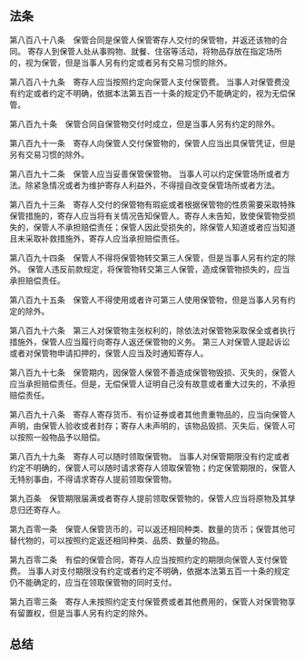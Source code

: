 ## 法条
第八百八十八条　保管合同是保管人保管寄存人交付的保管物，并返还该物的合同。
寄存人到保管人处从事购物、就餐、住宿等活动，将物品存放在指定场所的，视为保管，但是当事人另有约定或者另有交易习惯的除外。

第八百八十九条　寄存人应当按照约定向保管人支付保管费。
当事人对保管费没有约定或者约定不明确，依据本法第五百一十条的规定仍不能确定的，视为无偿保管。

第八百九十条　保管合同自保管物交付时成立，但是当事人另有约定的除外。

第八百九十一条　寄存人向保管人交付保管物的，保管人应当出具保管凭证，但是另有交易习惯的除外。

第八百九十二条　保管人应当妥善保管保管物。
当事人可以约定保管场所或者方法。除紧急情况或者为维护寄存人利益外，不得擅自改变保管场所或者方法。

第八百九十三条　寄存人交付的保管物有瑕疵或者根据保管物的性质需要采取特殊保管措施的，寄存人应当将有关情况告知保管人。寄存人未告知，致使保管物受损失的，保管人不承担赔偿责任；保管人因此受损失的，除保管人知道或者应当知道且未采取补救措施外，寄存人应当承担赔偿责任。

第八百九十四条　保管人不得将保管物转交第三人保管，但是当事人另有约定的除外。
保管人违反前款规定，将保管物转交第三人保管，造成保管物损失的，应当承担赔偿责任。

第八百九十五条　保管人不得使用或者许可第三人使用保管物，但是当事人另有约定的除外。

第八百九十六条　第三人对保管物主张权利的，除依法对保管物采取保全或者执行措施外，保管人应当履行向寄存人返还保管物的义务。
第三人对保管人提起诉讼或者对保管物申请扣押的，保管人应当及时通知寄存人。

第八百九十七条　保管期内，因保管人保管不善造成保管物毁损、灭失的，保管人应当承担赔偿责任。但是，无偿保管人证明自己没有故意或者重大过失的，不承担赔偿责任。

第八百九十八条　寄存人寄存货币、有价证券或者其他贵重物品的，应当向保管人声明，由保管人验收或者封存；寄存人未声明的，该物品毁损、灭失后，保管人可以按照一般物品予以赔偿。

第八百九十九条　寄存人可以随时领取保管物。
当事人对保管期限没有约定或者约定不明确的，保管人可以随时请求寄存人领取保管物；约定保管期限的，保管人无特别事由，不得请求寄存人提前领取保管物。

第九百条　保管期限届满或者寄存人提前领取保管物的，保管人应当将原物及其孳息归还寄存人。

第九百零一条　保管人保管货币的，可以返还相同种类、数量的货币；保管其他可替代物的，可以按照约定返还相同种类、品质、数量的物品。

第九百零二条　有偿的保管合同，寄存人应当按照约定的期限向保管人支付保管费。
当事人对支付期限没有约定或者约定不明确，依据本法第五百一十条的规定仍不能确定的，应当在领取保管物的同时支付。

第九百零三条　寄存人未按照约定支付保管费或者其他费用的，保管人对保管物享有留置权，但是当事人另有约定的除外。

## 总结